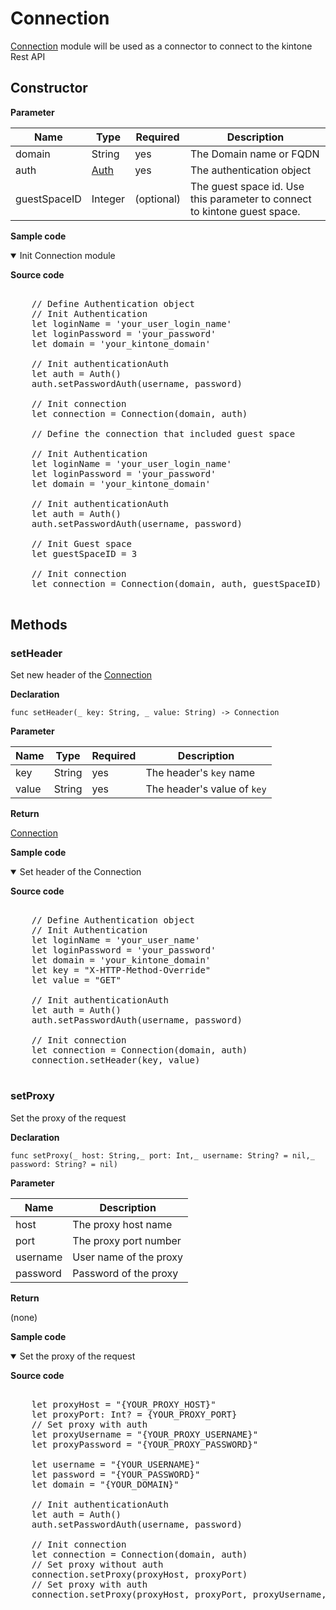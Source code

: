 # Connection

[Connection](#) module will be used as a connector to connect to the kintone Rest API

## Constructor

**Parameter**

| Name| Type| Required| Description |
| --- | --- | --- | --- |
| domain | String | yes | The Domain name or FQDN
| auth | [Auth](../authentication) | yes | The authentication object
| guestSpaceID | Integer | (optional) | The guest space id. Use this parameter to connect to kintone guest space.

**Sample code**

<details class="tab-container" open>
<Summary>Init Connection module</Summary>

<strong class="tab-name">Source code</strong>

<pre class="inline-code">

    // Define Authentication object
    // Init Authentication
    let loginName = 'your_user_login_name'
    let loginPassword = 'your_password'
    let domain = 'your_kintone_domain'
    
    // Init authenticationAuth
    let auth = Auth()
    auth.setPasswordAuth(username, password)
    
    // Init connection
    let connection = Connection(domain, auth)

    // Define the connection that included guest space

    // Init Authentication
    let loginName = 'your_user_login_name'
    let loginPassword = 'your_password'
    let domain = 'your_kintone_domain'
    
    // Init authenticationAuth
    let auth = Auth()
    auth.setPasswordAuth(username, password)

    // Init Guest space
    let guestSpaceID = 3

    // Init connection
    let connection = Connection(domain, auth, guestSpaceID)

</pre>

</details>

## Methods

### setHeader

Set new header of the [Connection](../connection)

**Declaration**

```
func setHeader(_ key: String, _ value: String) -> Connection
```

**Parameter**

| Name| Type| Required| Description |
| --- | --- | --- | --- |
| key | String | yes | The header's `key` name
| value | String | yes | The header's value of `key`

**Return**

[Connection](../connection)

**Sample code**

<details class="tab-container" open>
<Summary>Set header of the Connection</Summary>

<strong class="tab-name">Source code</strong>

<pre class="inline-code">

    // Define Authentication object
    // Init Authentication
    let loginName = 'your_user_name'
    let loginPassword = 'your_password'
    let domain = 'your_kintone_domain'
    let key = "X-HTTP-Method-Override"
    let value = "GET"
    
    // Init authenticationAuth
    let auth = Auth()
    auth.setPasswordAuth(username, password)
    
    // Init connection
    let connection = Connection(domain, auth)
    connection.setHeader(key, value)

</pre>

</details>

### setProxy

Set the proxy of the request

**Declaration**
```
func setProxy(_ host: String,_ port: Int,_ username: String? = nil,_ password: String? = nil)

```

**Parameter**

| Name| Description |
| --- |  --- |
| host | The proxy host name
| port | The proxy port number
| username | User name of the proxy
| password | Password of the proxy

**Return**

(none)

**Sample code**

<details class="tab-container" open>
<Summary>Set the proxy of the request</Summary>

<strong class="tab-name">Source code</strong>

<pre class="inline-code">

    let proxyHost = "{YOUR_PROXY_HOST}"
    let proxyPort: Int? = {YOUR_PROXY_PORT}
    // Set proxy with auth
    let proxyUsername = "{YOUR_PROXY_USERNAME}"
    let proxyPassword = "{YOUR_PROXY_PASSWORD}"
    
    let username = "{YOUR_USERNAME}"
    let password = "{YOUR_PASSWORD}"
    let domain = "{YOUR_DOMAIN}"
    
    // Init authenticationAuth
    let auth = Auth()
    auth.setPasswordAuth(username, password)
    
    // Init connection
    let connection = Connection(domain, auth)
    // Set proxy without auth
    connection.setProxy(proxyHost, proxyPort)
    // Set proxy with auth
    connection.setProxy(proxyHost, proxyPort, proxyUsername, proxyPassword)
</pre>

</details>
